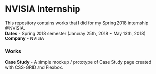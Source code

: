 # NVISIA Internship
This repository contains works that I did for my Spring 2018 internship @NVISIA.  
**Dates** - Spring 2018 semester (Januray 25th, 2018 ~ May 13th, 2018)
**Company** - NVISIA

### Works
**Case Study** - A simple mockup / prototype of Case Study page created with CSS-GRID and Flexbox.
